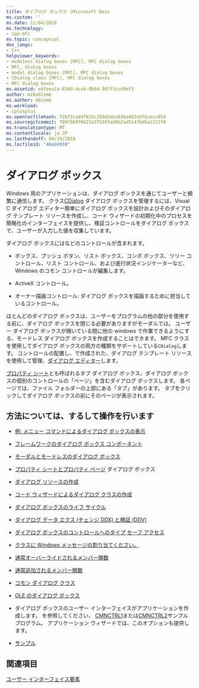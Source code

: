 ```yaml
---
title: ダイアログ ボックス |Microsoft Docs
ms.custom: ''
ms.date: 11/04/2016
ms.technology:
- cpp-mfc
ms.topic: conceptual
dev_langs:
- C++
helpviewer_keywords:
- modeless dialog boxes [MFC], MFC dialog boxes
- MFC, dialog boxes
- modal dialog boxes [MFC], MFC dialog boxes
- CDialog class [MFC], MFC dialog boxes
- MFC dialog boxes
ms.assetid: e4feea1a-8360-4ccb-9b84-507f1ccd9ef3
author: mikeblome
ms.author: mblome
ms.workload:
- cplusplus
ms.openlocfilehash: f26f5cad47815c25602eba836a482e6f6cecc85d
ms.sourcegitcommit: 799f9b976623a375203ad8b2ad5147bd6a2212f0
ms.translationtype: MT
ms.contentlocale: ja-JP
ms.lasthandoff: 09/19/2018
ms.locfileid: "46424938"
---
```

# <a name="dialog-boxes"></a>ダイアログ ボックス

Windows 用のアプリケーションは、ダイアログ ボックスを通じてユーザーと頻繁に通信します。 クラス[CDialog](../mfc/reference/cdialog-class.md)  ダイアログ ボックスを管理するには、Visual C ダイアログ エディター簡単にダイアログ ボックスを設計およびそのダイアログ テンプレート リソースを作成し、コード ウィザードの初期化中のプロセスを簡略化のインターフェイスを提供し、検証コントロールをダイアログ ボックスで、ユーザーが入力した値を収集しています。

ダイアログ ボックスにはなどのコントロールが含まれます。

- ボックス、プッシュ ボタン、リスト ボックス、コンボ ボックス、ツリー コントロール、リスト コントロール、および進行状況インジケーターなど、Windows のコモン コントロールが編集します。

- ActiveX コントロール。

- オーナー描画コントロール: ダイアログ ボックスを描画するために担当しているコントロール。

ほとんどのダイアログ ボックスは、ユーザーをプログラムの他の部分を使用する前に、ダイアログ ボックスを閉じる必要がありますがモーダルでは。 ユーザー ダイアログ ボックスが開いている間に他の windows で作業できるようにする、モードレス ダイアログ ボックスを作成することはできます。 MFC クラスを使用してダイアログ ボックスの両方の種類をサポートしている`CDialog`します。 コントロールの配置し、で作成された、ダイアログ テンプレート リソースを使用して管理、[ダイアログ エディター](../windows/dialog-editor.md)します。

[プロパティ シート](../mfc/property-sheets-mfc.md)とも呼ばれるタブ ダイアログ ボックス、ダイアログ ボックスの個別のコントロールの「ページ」を含むダイアログ ボックスします。 各ページでは、ファイル フォルダーの上部にある「タブ」があります。 タブをクリックしてダイアログ ボックスの前にそのページが表示されます。

## <a name="what-do-you-want-to-know-more-about"></a>方法については、するして操作を行います

- [例: メニュー コマンドによるダイアログ ボックスの表示](../mfc/example-displaying-a-dialog-box-via-a-menu-command.md)

- [フレームワークのダイアログ ボックス コンポーネント](../mfc/dialog-box-components-in-the-framework.md)

- [モーダルとモードレスのダイアログ ボックス](../mfc/modal-and-modeless-dialog-boxes.md)

- [プロパティ シートとプロパティ ページ](../mfc/property-sheets-and-property-pages-mfc.md) ダイアログ ボックス

- [ダイアログ リソースの作成](../mfc/creating-the-dialog-resource.md)

- [コード ウィザードによるダイアログ クラスの作成](../mfc/creating-a-dialog-class-with-code-wizards.md)

- [ダイアログ ボックスのライフ サイクル](../mfc/life-cycle-of-a-dialog-box.md)

- [ダイアログ データ エクス (チェンジ DDX) と検証 (DDV)](../mfc/dialog-data-exchange-and-validation.md)

- [ダイアログ ボックスのコントロールへのタイプ セーフ アクセス](../mfc/type-safe-access-to-controls-in-a-dialog-box.md)

- [クラスに Windows メッセージの割り当てください。](../mfc/mapping-windows-messages-to-your-class.md)

- [通常オーバーライドされるメンバー関数](../mfc/commonly-overridden-member-functions.md)

- [通常追加されるメンバー関数](../mfc/commonly-added-member-functions.md)

- [コモン ダイアログ クラス](../mfc/common-dialog-classes.md)

- [OLE のダイアログ ボックス](../mfc/dialog-boxes-in-ole.md)

- ダイアログ ボックスのユーザー インターフェイスがアプリケーションを作成します。 を参照してください、 [CMNCTRL1](../visual-cpp-samples.md)または[CMNCTRL2](../visual-cpp-samples.md)サンプル プログラム。 アプリケーション ウィザードでは、このオプションも提供します。

- [サンプル](../mfc/dialog-sample-list.md)

## <a name="see-also"></a>関連項目

[ユーザー インターフェイス要素](../mfc/user-interface-elements-mfc.md)
